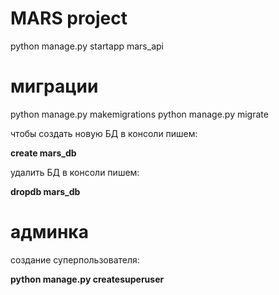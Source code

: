 # MARS project

python manage.py startapp mars_api

# миграции
python manage.py makemigrations
python manage.py migrate

чтобы создать новую БД в консоли пишем:

**create mars_db**

удалить БД в консоли пишем:

**dropdb mars_db**

# админка

создание суперпользователя:

**python manage.py createsuperuser**
